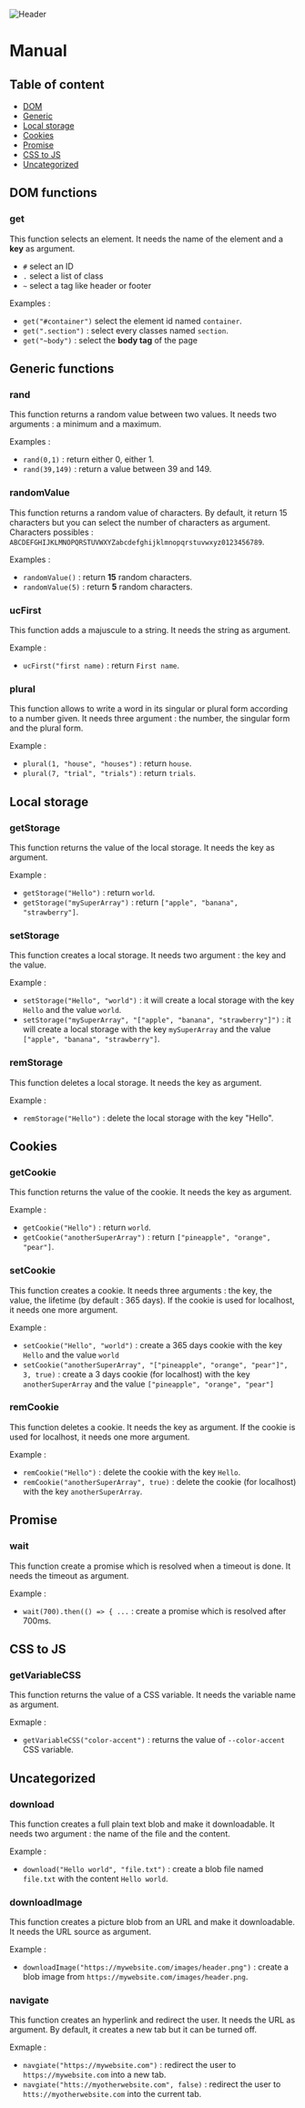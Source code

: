 ![Header](https://raw.githubusercontent.com/n-deleforge/littleJS/main/docs/header.png)

# Manual

## Table of content
- [DOM](##dom)
- [Generic](##generic)
- [Local storage](##local-storage)
- [Cookies](##cookies)
- [Promise](##promise)
- [CSS to JS](##css-to-js)
- [Uncategorized](##uncategorized)

## DOM functions

### get
This function selects an element. It needs the name of the element and a **key** as argument.
- `#` select an ID
- `.` select a list of class
- `~` select a tag like header or footer

Examples :
- `get("#container")` select the element id named `container`.
- `get(".section")` : select every classes named `section`.
- `get("~body")` : select the **body tag** of the page

## Generic functions

### rand
This function returns a random value between two values. It needs two arguments : a minimum and a maximum.

Examples :
- `rand(0,1)` : return either 0, either 1.
- `rand(39,149)` : return a value between 39 and 149.

### randomValue
This function returns a random value of characters. By default, it return 15 characters but you can select the number of characters as argument.
Characters possibles : `ABCDEFGHIJKLMNOPQRSTUVWXYZabcdefghijklmnopqrstuvwxyz0123456789`.

Examples :
- `randomValue()` : return **15** random characters.
- `randomValue(5)` : return **5** random characters.

### ucFirst
This function adds a majuscule to a string. It needs the string as argument.

Example : 
- `ucFirst("first name)` : return `First name`.

### plural
This function allows to write a word in its singular or plural form according to a number given. It needs three argument : the number, the singular form and the plural form.

Example : 
- `plural(1, "house", "houses")` : return `house`.
- `plural(7, "trial", "trials")` : return `trials`.

## Local storage

### getStorage
This function returns the value of the local storage. It needs the key as argument.

Example : 
- `getStorage("Hello")` : return `world`.
- `getStorage("mySuperArray")` : return `["apple", "banana", "strawberry"]`.

### setStorage
This function creates a local storage. It needs two argument : the key and the value.

Example : 
- `setStorage("Hello", "world")` : it will create a local storage with the key `Hello` and the value `world`.
- `setStorage("mySuperArray", "["apple", "banana", "strawberry"]")` : it will create a local storage with the key `mySuperArray` and the value `["apple", "banana", "strawberry"]`.

### remStorage
This function deletes a local storage. It needs the key as argument.

Example : 
- `remStorage("Hello")` : delete the local storage with the key "Hello".

## Cookies

### getCookie
This function returns the value of the cookie. It needs the key as argument.

Example : 
- `getCookie("Hello")` : return `world`.
- `getCookie("anotherSuperArray")` : return `["pineapple", "orange", "pear"]`.

### setCookie
This function creates a cookie. It needs three arguments : the key, the value, the lifetime (by default : 365 days). If the cookie is used for localhost, it needs one more argument. 

Example : 
- `setCookie("Hello", "world")` : create a 365 days cookie with the key `Hello` and the value `world` 
- `setCookie("anotherSuperArray", "["pineapple", "orange", "pear"]", 3, true)` : create a 3 days cookie (for localhost) with the key `anotherSuperArray` and the value `["pineapple", "orange", "pear"]` 

### remCookie
This function deletes a cookie. It needs the key as argument. If the cookie is used for localhost, it needs one more argument. 

Example : 
- `remCookie("Hello")` : delete the cookie with the key `Hello`.
- `remCookie("anotherSuperArray", true)` : delete the cookie (for localhost) with the key `anotherSuperArray`.

## Promise

### wait
This function create a promise which is resolved when a timeout is done. It needs the timeout as argument.

Example :
- `wait(700).then(() => { ...` : create a promise which is resolved after 700ms.

## CSS to JS

### getVariableCSS
This function returns the value of a CSS variable. It needs the variable name as argument.

Exmaple :
- `getVariableCSS("color-accent")` : returns the value of `--color-accent` CSS variable.

## Uncategorized

### download
This function creates a full plain text blob and make it downloadable. It needs two argument : the name of the file and the content.

Example :
- `download("Hello world", "file.txt")` : create a blob file named `file.txt` with the content `Hello world`.

### downloadImage
This function creates a picture blob from an URL and make it downloadable. It needs the URL source as argument.

Example :
- `downloadImage("https://mywebsite.com/images/header.png")` : create a blob image from `https://mywebsite.com/images/header.png`.

### navigate
This function creates an hyperlink and redirect the user. It needs the URL as argument. By default, it creates a new tab but it can be turned off.

Exmaple :
- `navgiate("https://mywebsite.com")` : redirect the user to `https://mywebsite.com` into a new tab.
- `navgiate("htts://myotherwebsite.com", false)` : redirect the user to `htts://myotherwebsite.com` into the current tab.
